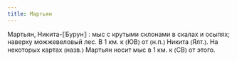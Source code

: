 ```yaml
---
title: Мартьян
---
```


Мартьян, Никита-⟦Бурун⟧
: мыс с крутыми склонами в скалах и осыпях; наверху можжевеловый лес. В 1 км. к ⦅ЮВ⦆ от ⦅н.п.⦆ Никита ⦅Ялт.⦆. На некоторых картах ⦅назв.⦆ Мартьян носит мыс в 1 км. к ⦅СВ⦆ от этого.
